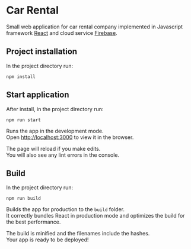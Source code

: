 # Car Rental

Small web application for car rental company implemented in Javascript framework [React](https://reactjs.org/) and cloud service [Firebase](https://firebase.google.com/).

## Project installation

In the project directory run:

`npm install`

## Start application

After install, in the project directory run:

`npm run start`

Runs the app in the development mode.<br>
Open [http://localhost:3000](http://localhost:3000) to view it in the browser.

The page will reload if you make edits.<br>
You will also see any lint errors in the console.

## Build

In the project directory run:

`npm run build`

Builds the app for production to the `build` folder.<br>
It correctly bundles React in production mode and optimizes the build for the best performance.

The build is minified and the filenames include the hashes.<br>
Your app is ready to be deployed!
